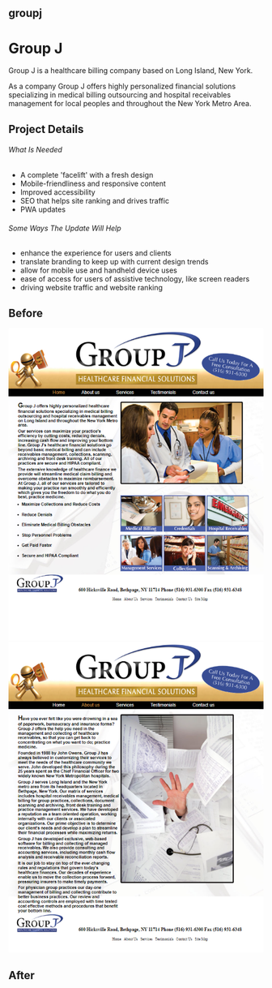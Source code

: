 ## groupj

# Group J
Group J is a healthcare billing company based on Long Island, New York.

As a company Group J offers highly personalized financial solutions specializing in medical billing outsourcing and hospital receivables management for local peoples and throughout the New York Metro Area.

## Project Details 

###### What Is Needed
- A complete 'facelift' with a fresh design
- Mobile-friendliness and responsive content
- Improved accessibility
- SEO that helps site ranking and drives traffic
- PWA updates

###### Some Ways The Update Will Help
- enhance the experience for users and clients
- translate branding to keep up with current design trends
- allow for mobile use and handheld device uses
- ease of access for users of assistive technology, like screen readers
- driving website traffic and website ranking

## Before

![Group J's Home Page before website update. The website is remniscent of the 90s. There is a large banner that says Group J with an ombre yellow background. There is a gold rectangle below Group J that says "Healthcare Financial Solutions". Just below that there is a black banner with some links, a wall of text and an image of some hospital staff.](/images/groupj-home.png)    ![Group J's about page is almost the same as their home page except the photo is of a hand reaching towards the camera while a flurry of papers flies around. There is a doctor's stethoscope indicating this is a healthcare photo.](/images/groupj-about.png)

## After


